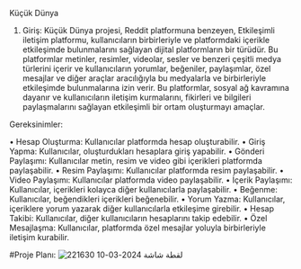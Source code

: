 Küçük Dünya
1. Giriş:
Küçük Dünya projesi, Reddit platformuna benzeyen, Etkileşimli iletişim platformu, kullanıcıların birbirleriyle ve platformdaki içerikle etkileşimde bulunmalarını sağlayan dijital platformların bir türüdür. 
Bu platformlar metinler, resimler, videolar, sesler ve benzeri çeşitli medya türlerini içerir ve kullanıcıların
 yorumlar, beğeniler, paylaşımlar, özel mesajlar ve diğer araçlar aracılığıyla bu medyalarla ve birbirleriyle etkileşimde bulunmalarına izin verir.
 Bu platformlar, sosyal ağ kavramına dayanır ve kullanıcıların iletişim kurmalarını, fikirleri ve bilgileri paylaşmalarını sağlayan etkileşimli bir ortam oluşturmayı amaçlar.

Gereksinimler:

•	Hesap Oluşturma: Kullanıcılar platformda hesap oluşturabilir.
•	Giriş Yapma: Kullanıcılar, oluşturdukları hesaplara giriş yapabilir.
•	Gönderi Paylaşımı: Kullanıcılar metin, resim ve video gibi içerikleri platformda paylaşabilir.
•	Resim Paylaşımı: Kullanıcılar platformda resim paylaşabilir.
•	Video Paylaşımı: Kullanıcılar platformda video paylaşabilir.
•	İçerik Paylaşımı: Kullanıcılar, içerikleri kolayca diğer kullanıcılarla paylaşabilir.
•	Beğenme: Kullanıcılar, beğendikleri içerikleri beğenebilir.
•	Yorum Yazma: Kullanıcılar, içeriklere yorum yazarak diğer kullanıcılarla etkileşime girebilir.
•	Hesap Takibi: Kullanıcılar, diğer kullanıcıların hesaplarını takip edebilir.
•	Özel Mesajlaşma: Kullanıcılar, platformda özel mesajlar yoluyla birbirleriyle iletişim kurabilir.

#Proje Planı:
![لقطة شاشة 2024-03-10 221630](https://github.com/Aljfal/Yaz-l-m-m-hendisli-i/assets/161582094/0b462078-de91-405c-8cef-2ff322255265)



